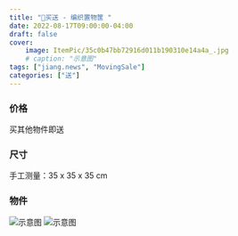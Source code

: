 ```yaml
---
title: "💝买送 - 编织置物筺 "
date: 2022-08-17T09:00:00-04:00
draft: false
cover:
    image: ItemPic/35c0b47bb72916d011b190310e14a4a_.jpg
    # caption: "示意图"
tags: ["jiang.news", "MovingSale"]
categories: ["送"]
---
```


### 价格
买其他物件即送

### 尺寸
手工测量：35 x 35 x 35 cm

### 物件
![示意图](../../ItemPic/bad3de7c60e9bbd13d522543776d5d2_.jpg)
![示意图](../../ItemPic/508e66edb97d01e8d4e78fd3375a64f_.jpg)


